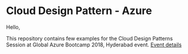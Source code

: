 # Cloud Design Pattern - Azure

Hello,

This repository contains few examples for the Cloud Design Patterns Session at Global Azure Bootcamp 2018, Hyderabad event. [Event details](https://themugh.github.io/gabc2018/)

